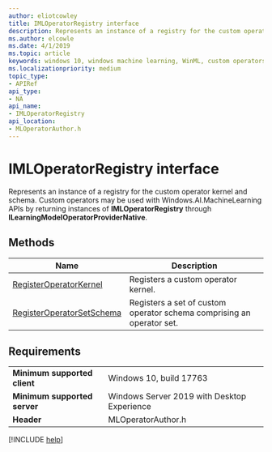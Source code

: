 ```yaml
---
author: eliotcowley
title: IMLOperatorRegistry interface
description: Represents an instance of a registry for the custom operator kernel and schema.
ms.author: elcowle
ms.date: 4/1/2019
ms.topic: article
keywords: windows 10, windows machine learning, WinML, custom operators, IMLOperatorRegistry
ms.localizationpriority: medium
topic_type:
- APIRef
api_type:
- NA
api_name:
- IMLOperatorRegistry
api_location:
- MLOperatorAuthor.h
---
```


# IMLOperatorRegistry interface

Represents an instance of a registry for the custom operator kernel and schema. Custom operators may be used with Windows.AI.MachineLearning APIs by returning instances of **IMLOperatorRegistry** through **ILearningModelOperatorProviderNative**.

## Methods

| Name | Description |
|------|-------------|
| [RegisterOperatorKernel](IMLOperatorRegistry_RegisterOperatorKernel.md) | Registers a custom operator kernel. |
| [RegisterOperatorSetSchema](IMLOperatorRegistry_RegisterOperatorSetSchema.md) | Registers a set of custom operator schema comprising an operator set. |

## Requirements

| | |
|-|-|
| **Minimum supported client** | Windows 10, build 17763 |
| **Minimum supported server** | Windows Server 2019 with Desktop Experience |
| **Header** | MLOperatorAuthor.h |

[!INCLUDE [help](../../includes/get-help.md)]
